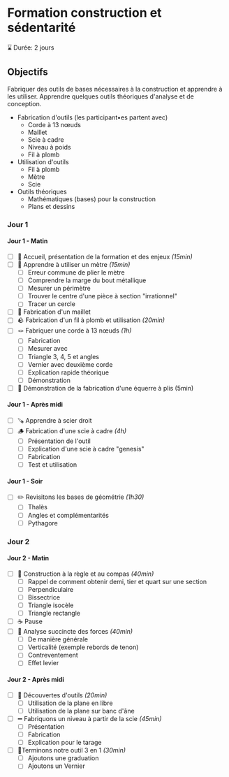 # Formation construction et sédentarité  

⌛ Durée: 2 jours

## Objectifs
Fabriquer des outils de bases nécessaires à la construction et apprendre à les utiliser. Apprendre quelques outils théoriques d'analyse et de conception.

- Fabrication d'outils (les participant•es partent avec)
  - Corde à 13 nœuds
  - Maillet
  - Scie à cadre
  - Niveau à poids
  - Fil à plomb
- Utilisation d'outils
  - Fil à plomb
  - Mètre
  - Scie
- Outils théoriques
  - Mathématiques (bases) pour la construction
  - Plans et dessins

### Jour 1

#### Jour 1 - Matin

- [ ] 👋 Accueil, présentation de la formation et des enjeux *(15min)* 
- [ ] 📏 Apprendre à utiliser un mètre *(15min)*
  - [ ] Erreur commune de plier le mètre
  - [ ] Comprendre la marge du bout métallique 
  - [ ] Mesurer un périmètre 
  - [ ] Trouver le centre d'une pièce à section "irrationnel"
  - [ ] Tracer un cercle
- [ ] 🔨 Fabrication d'un maillet
- [ ] 🪨 Fabrication d'un fil à plomb et utilisation *(20min)* 
- [ ] 🪢 Fabriquer une corde à 13 nœuds *(1h)*
  - [ ] Fabrication
  - [ ] Mesurer avec
  - [ ] Triangle 3, 4, 5 et angles
  - [ ] Vernier avec deuxième corde
  - [ ] Explication rapide théorique
  - [ ] Démonstration
- [ ] 📐 Démonstration de la fabrication d'une équerre à plis (5min)

#### Jour 1 - Après midi

- [ ] 🪚 Apprendre à scier droit
- [ ] 🪵 Fabrication d'une scie à cadre *(4h)*
  - [ ] Présentation de l'outil
  - [ ] Explication d'une scie à cadre "genesis"
  - [ ] Fabrication
  - [ ] Test et utilisation

#### Jour 1 - Soir

- [ ] ✏️ Revisitons les bases de géométrie *(1h30)*
  - [ ] Thalès 
  - [ ] Angles et complémentarités
  - [ ] Pythagore

### Jour 2

#### Jour 2 - Matin

- [ ] 📏 Construction à la règle et au compas *(40min)*
  - [ ] Rappel de comment obtenir demi, tier et quart sur une section
  - [ ] Perpendiculaire
  - [ ] Bissectrice 
  - [ ] Triangle isocèle 
  - [ ] Triangle rectangle
- [ ] ☕ Pause
- [ ] 🧐 Analyse succincte des forces  *(40min)*
  - [ ] De manière générale 
  - [ ] Verticalité (exemple rebords de tenon)
  - [ ] Contreventement
  - [ ] Effet levier

#### Jour 2 - Après midi

- [ ] 🧰 Découvertes d'outils *(20min)*
  - [ ] Utilisation de la plane en libre
  - [ ] Utilisation de la plane sur banc d'âne
- [ ] ➖ Fabriquons un niveau à partir de la scie *(45min)*
  - [ ] Présentation
  - [ ] Fabrication
  - [ ] Explication pour le tarage
- [ ] 🤹Terminons notre outil 3 en 1 *(30min)*
  - [ ] Ajoutons une graduation
  - [ ] Ajoutons un Vernier